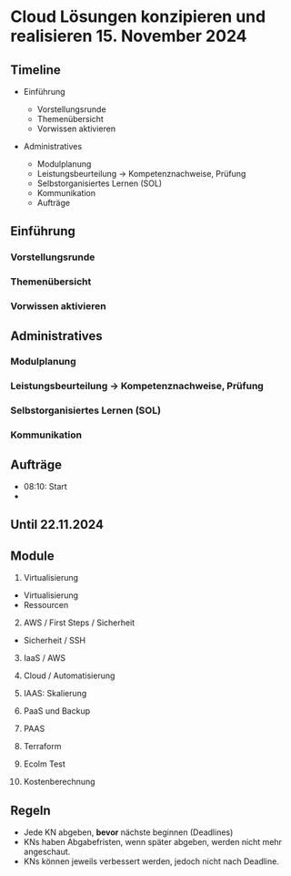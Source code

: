 # Cloud Lösungen konzipieren und realisieren 15. November 2024

## Timeline

- Einführung
  - Vorstellungsrunde
  - Themenübersicht
  - Vorwissen aktivieren

- Administratives
  - Modulplanung
  - Leistungsbeurteilung -> Kompetenznachweise, Prüfung
  - Selbstorganisiertes Lernen (SOL)
  - Kommunikation
  - Aufträge

## Einführung

### Vorstellungsrunde

### Themenübersicht

### Vorwissen aktivieren

## Administratives

### Modulplanung

### Leistungsbeurteilung -> Kompetenznachweise, Prüfung

### Selbstorganisiertes Lernen (SOL)

### Kommunikation

## Aufträge

- 08:10: Start
- 

## Until 22.11.2024

## Module

1. Virtualisierung

  - Virtualisierung
  - Ressourcen

2. AWS / First Steps / Sicherheit

  - Sicherheit / SSH


3. IaaS / AWS

4. Cloud / Automatisierung

5. IAAS: Skalierung

6. PaaS und Backup

7. PAAS

8. Terraform

9. Ecolm Test

10. Kostenberechnung

## Regeln

- Jede KN abgeben, **bevor** nächste beginnen (Deadlines)
- KNs haben Abgabefristen, wenn später abgeben, werden nicht mehr angeschaut.
- KNs können jeweils verbessert werden, jedoch nicht nach Deadline.
